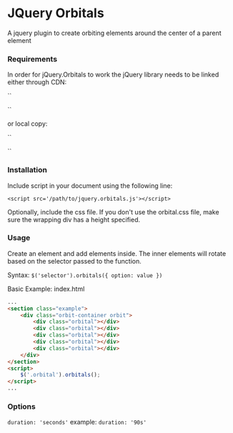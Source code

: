 # JQuery Orbitals
A jquery plugin to create orbiting elements around the center of a parent element

### Requirements
In order for jQuery.Orbitals to work the jQuery library needs to be linked either through CDN:

``
<script src='http://code.jquery.com/jquery-x.x.x.js'></script>
``

or local copy:

``
<script src='/path/to/jquery-x.x.x.js'></script>
``

### Installation
Include script in your document using the following line:

```
<script src='/path/to/jquery.orbitals.js'></script>
```
Optionally, include the css file. If you don't use the orbital.css file, make sure the wrapping div has a height  specified.

### Usage
Create an element and add elements inside. The inner elements will rotate based on the selector passed to the function.

Syntax: ` $('selector').orbitals({ option: value }) `

Basic Example:
index.html
```html
...
<section class="example">
    <div class="orbit-container orbit">
        <div class="orbital"></div>
        <div class="orbital"></div>
        <div class="orbital"></div>
        <div class="orbital"></div>
        <div class="orbital"></div>
    </div>
</section>
<script>
    $('.orbital').orbitals();
</script>
...
```

### Options
` duration: 'seconds' ` 
example: ` duration: '90s' `
